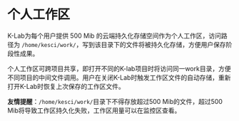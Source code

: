 # 个人工作区

K-Lab为每个用户提供 500 Mib 的云端持久化存储空间作为个人工作区，访问路径为 `/home/kesci/work/`，写到该目录下的文件将被持久化存储，方便用户保存阶段性成果。

个人工作区可跨项目共享，即打开不同的K-lab项目时将访问同一work目录，方便不同项目的中间文件调用。用户在关闭K-Lab时触发工作区文件的自动存储，重新打开K-Lab时恢复上次保存的工作区文件。

**友情提醒**：`/home/kesci/work/`目录下不得存放超过500 Mib的文件，超过500 Mib将导致工作区持久化失败，工作区用量可以在监控区查看。